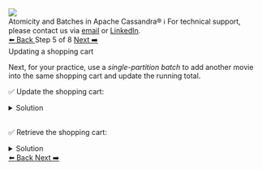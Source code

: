 <!-- TOP -->
<div class="top">
  <img src="https://datastax-academy.github.io/katapod-shared-assets/images/ds-academy-logo.svg" />
  <div class="scenario-title-section">
    <span class="scenario-title">Atomicity and Batches in Apache Cassandra®</span>
    <span class="scenario-subtitle">ℹ️ For technical support, please contact us via <a href="mailto:aleksandr.volochnev@datastax.com">email</a> or <a href="https://dtsx.io/aleks">LinkedIn</a>.</span>
  </div>
</div>

<!-- NAVIGATION -->
<div id="navigation-top" class="navigation-top">
 <a href='command:katapod.loadPage?[{"step":"step4-astra"}]'
   class="btn btn-dark navigation-top-left">⬅️ Back
 </a>
<span class="step-count"> Step 5 of 8</span>
 <a href='command:katapod.loadPage?[{"step":"step6-astra"}]'
    class="btn btn-dark navigation-top-right">Next ➡️
  </a>
</div>

<!-- CONTENT -->

<div class="step-title">Updating a shopping cart</div>

Next, for your practice, use a *single-partition batch* to add another movie into the same shopping cart and update the running total. 

✅ Update the shopping cart: 
<details>
  <summary>Solution</summary>

```
BEGIN BATCH
  INSERT INTO shopping_cart 
         (cart_id, title, year, price, user) 
  VALUES (b7255608-4a42-4829-9b84-a355e0e5100d, 
         'Edward Scissorhands', 1990, 3.99, 
         'joe@datastax.com');
  UPDATE shopping_cart SET total = 6.97
  WHERE cart_id = b7255608-4a42-4829-9b84-a355e0e5100d
  IF total = 2.98;
APPLY BATCH;  
```

</details>

<br/>

✅ Retrieve the shopping cart:
<details>
  <summary>Solution</summary>

```
SELECT total, price, title, year 
FROM shopping_cart
WHERE cart_id = b7255608-4a42-4829-9b84-a355e0e5100d;
```

</details>

<!-- NAVIGATION -->
<div id="navigation-bottom" class="navigation-bottom">
 <a href='command:katapod.loadPage?[{"step":"step4-astra"}]'
   class="btn btn-dark navigation-bottom-left">⬅️ Back
 </a>
 <a href='command:katapod.loadPage?[{"step":"step6-astra"}]'
    class="btn btn-dark navigation-bottom-right">Next ➡️
  </a>
</div>


